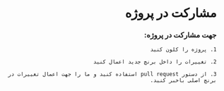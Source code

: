<div dir="rtl">

# مشارکت در پروژه

### جهت مشارکت در پروژه:
    1. پروژه را کلون کنید

    2. تغییرات را داخل برنچ جدید اعمال کنید

    3. از دستور pull request استفاده کنید و ما را جهت اعمال تغییرات در برنچ اصلی باخبر کنید.

</div>

